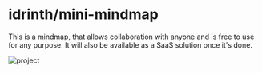 # idrinth/mini-mindmap

This is a mindmap, that allows collaboration with anyone and is free to use for any purpose. It will also be available as a SaaS solution once it's done.

![project](https://github.com/Idrinth/mini-mindmap/assets/7874631/3c4bc3b2-fe42-4e26-9a97-25051b8cc603)

